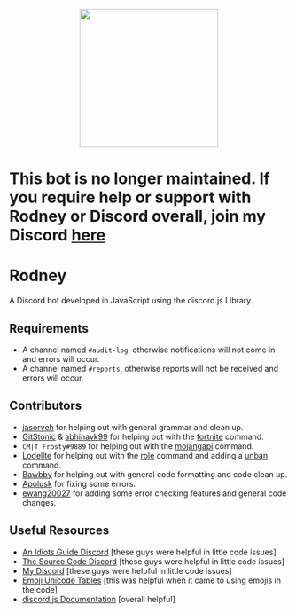 <p align="center">
  <img height="250" src="https://i.imgur.com/c5oaTfE.png">
</p>

# This bot is no longer maintained. If you require help or support with Rodney or Discord overall, join my Discord [here](https://discord.gg/AZQJ26z)

# Rodney
A Discord bot developed in JavaScript using the discord.js Library.

## Requirements
- A channel named `#audit-log`, otherwise notifications will not come in and errors will occur.
- A channel named `#reports`, otherwise reports will not be received and errors will occur.

## Contributors
- [jasoryeh](https://github.com/jasoryeh) for helping out with general grammar and clean up.
- [GitStonic](https://github.com/GitStonic) & [abhinavk99](https://github.com/abhinavk99) for helping out with the [fortnite](https://github.com/shadowolfyt/RodneyTheDiscordBot/blob/master/commands/fortnite.js) command.
- `CM|T Frosty#9889` for helping out with the [mojangapi](https://github.com/shadowolfyt/RodneyTheDiscordBot/blob/master/commands/mojangapi.js) command.
- [Lodelite](https://github.com/Lodelite) for helping out with the [role](https://github.com/shadowolfyt/Rodney/blob/master/commands/role.js) command and adding a [unban](https://github.com/shadowolfyt/Rodney/blob/master/commands/unban.js) command.
- [Bawbby](https://github.com/Bawbby) for helping out with general code formatting and code clean up.
- [Apolusk](https://github.com/Apolusk) for fixing some errors.
- [ewang20027](https://github.com/ewang20027) for adding some error checking features and general code changes.

## Useful Resources
- [An Idiots Guide Discord](https://discord.gg/gkZCQtH) [these guys were helpful in little code issues]
- [The Source Code Discord](https://discordapp.com/invite/w24CQMR) [these guys were helpful in little code issues]
- [My Discord](https://discord.gg/AZQJ26z) [these guys were helpful in little code issues]
- [Emoji Unicode Tables](https://apps.timwhitlock.info/emoji/tables/unicode) [this was helpful when it came to using emojis in the code]
- [discord.js Documentation](https://discord.js.org/#/docs/main/stable/general/welcome) [overall helpful]

